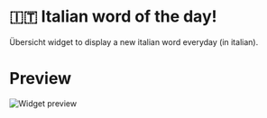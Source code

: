 # 🇮🇹 Italian word of the day!
Übersicht widget to display a new italian word everyday (in italian).

# Preview
![Widget preview](https://i.imgur.com/ogTEcNe.png)

